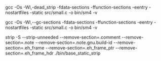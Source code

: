 gcc -Os -Wl,-dead_strip -fdata-sections -ffunction-sections -eentry -nostartfiles -static src/small.c -o bin/sm4 -v

gcc -Os -Wl,--gc-sections -fdata-sections -ffunction-sections -eentry -nostartfiles -static src/small.c -o bin/sm4 -v

strip -S --strip-unneeded --remove-section=.comment --remove-section=.note --remove-section=.note.gnu.build-id --remove-section=.eh_frame --remove-section=.eh_frame_ptr --remove-section=.eh_frame_hdr ./bin/base_static_strip
